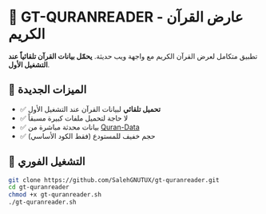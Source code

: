 # 📖 GT-QURANREADER - عارض القرآن الكريم

تطبيق متكامل لعرض القرآن الكريم مع واجهة ويب حديثة. **يحمّل بيانات القرآن تلقائياً عند التشغيل الأول**.

## 🌟 الميزات الجديدة

- ✅ **تحميل تلقائي** لبيانات القرآن عند التشغيل الأول
- ✅ لا حاجة لتحميل ملفات كبيرة مسبقاً
- ✅ بيانات محدثة مباشرة من [Quran-Data](https://github.com/rn0x/Quran-Data)
- ✅ حجم خفيف للمستودع (فقط الكود الأساسي)

## 🚀 التشغيل الفوري

```bash
git clone https://github.com/SalehGNUTUX/gt-quranreader.git
cd gt-quranreader
chmod +x gt-quranreader.sh
./gt-quranreader.sh
